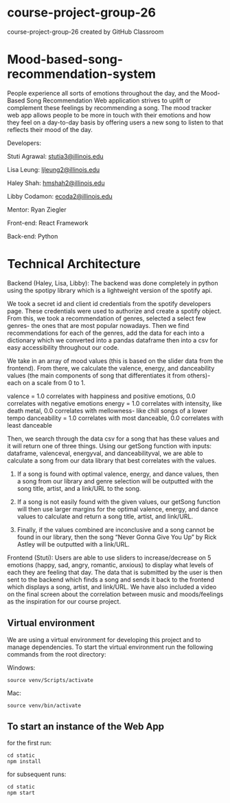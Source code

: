 # course-project-group-26
course-project-group-26 created by GitHub Classroom
# Mood-based-song-recommendation-system

People experience all sorts of emotions throughout the day, and the Mood-Based Song Recommendation Web application strives to uplift or complement these feelings by recommending a song. The mood tracker web app allows people to be more in touch with their emotions and how they feel on a day-to-day basis by offering users a new song to listen to that reflects their mood of the day. 

Developers:

Stuti Agrawal: stutia3@illinois.edu

Lisa Leung: ljleung2@illinois.edu

Haley Shah: hmshah2@illinois.edu

Libby Codamon: ecoda2@illinois.edu

Mentor: Ryan Ziegler

Front-end: React Framework

Back-end: Python

# Technical Architecture

Backend (Haley, Lisa, Libby):
The backend was done completely in python using the spotipy library which is a lightweight version of the spotify api.

We took a secret id and client id credentials from the spotify developers page. These credentials were used to authorize and create a spotify object. From this, we took a recommendation of genres, selected a select few genres- the ones that are most popular nowadays. Then we find recommendations for each of the genres, add the data for each into a dictionary which we converted into a pandas dataframe then into a csv for easy accessibility throughout our code.

We take in an array of mood values (this is based on the slider data from the frontend). From there, we calculate the valence, energy, and danceability values (the main components of song that differentiates it from others)- each on a scale from 0 to 1.

valence = 1.0 correlates with happiness and positive emotions, 0.0 correlates with negative emotions
energy = 1.0 correlates with intensity, like death metal, 0.0 correlates with mellowness- like chill songs of a lower tempo
danceability = 1.0 correlates with most danceable, 0.0 correlates with least danceable

Then, we search through the data csv for a song that has these values and it will return one of three things. Using our getSong function with inputs: dataframe, valenceval, energyval, and danceabilityval, we are able to calculate a song from our data library that best correlates with the values. 

1. If a song is found with optimal valence, energy, and dance values, then a song from our library and genre selection will be outputted with the song title, artist, and a link/URL to the song. 

2. If a song is not easily found with the given values, our getSong function will then use larger margins for the optimal valence, energy, and dance values to calculate and return a song title, artist, and link/URL. 

3. Finally, if the values combined are inconclusive and a song cannot be found in our library, then the song “Never Gonna Give You Up” by Rick Astley will be outputted with a link/URL.


Frontend (Stuti):
Users are able to use sliders to increase/decrease on 5 emotions (happy, sad, angry, romantic, anxious) to display what levels of each they are feeling that day. The data that is submitted by the user is then sent to the backend which finds a song and sends it back to the frontend which displays a song, artist, and link/URL. We have also included a video on the final screen about the correlation between music and moods/feelings as the inspiration for our course project. 


## Virtual environment 
We are using a virtual environment for developing this project and to manage dependencies. To start the virtual environment run the following commands from the root directory:

Windows:
```
source venv/Scripts/activate
```

Mac:
```
source venv/bin/activate
```

## To start an instance of the Web App

for the first run:
```
cd static
npm install
```

for subsequent runs:
```
cd static
npm start
```
